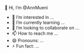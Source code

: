  👋 Hi, I’m @AnnMueni
- 👀 I’m interested in ...
- 🌱 I’m currently learning ...
- 💞️ I’m looking to collaborate on ...
- 📫 How to reach me ...
- 😄 Pronouns: ...
- ⚡ Fun fact: ...

<!---
AnnMueni/AnnMueni is a ✨ special ✨ repository because its `README.md` (this file) appears on your GitHub profile.
You can click the Preview link to take a look at your changes.
--->
